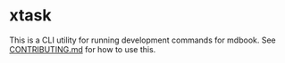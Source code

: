 # xtask

This is a CLI utility for running development commands for mdbook.
See [CONTRIBUTING.md](../../CONTRIBUTING.md) for how to use this.
